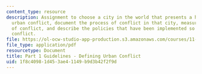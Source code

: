```yaml
---
content_type: resource
description: Assignment to choose a city in the world that presents a high level of
  urban conflict, document the process of conflict in that city, measure the manifestations
  of conflict, and describe the policies that have been implemented so to avoid further
  conflict.
file: https://ol-ocw-studio-app-production.s3.amazonaws.com/courses/11-488-urban-development-in-conflict-cities-planning-challenges-and-policy-innovations-fall-2015/1f8c40981d453ae41149b9d3b42f2f9d_MIT11_488F15_PaperP1Guide.pdf
file_type: application/pdf
resourcetype: Document
title: Part 1 Guidelines - Defining Urban Conflict
uid: 1f8c4098-1d45-3ae4-1149-b9d3b42f2f9d
---
```

